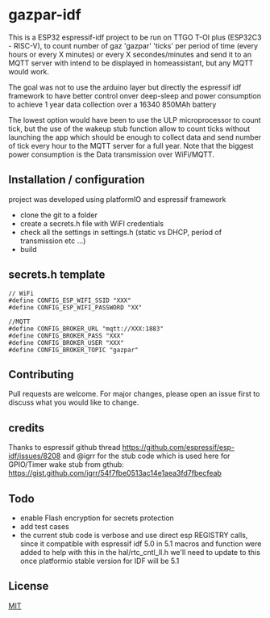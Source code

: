 # gazpar-idf

This is a ESP32 espressif-idf project to be run on TTGO T-OI plus (ESP32C3 - RISC-V), to count number of gaz 'gazpar' 'ticks' per period of time (every hours or every X minutes) or every X secondes/minutes and send it to an MQTT server with intend to be displayed in homeassistant, but any MQTT would work.

The goal was not to use the arduino layer but directly the espressif idf framework to have better control onver deep-sleep and power consumption to achieve 1 year data collection over a 16340 850MAh battery

The lowest option would have been to use the ULP microprocessor to count tick, but the use of the wakeup stub function allow to count ticks without launching the app which should be enough to collect data and send number of tick every hour to the MQTT server for a full year. Note that the biggest power consumption is the Data transmission over WiFi/MQTT.

## Installation / configuration

project was developed using platformIO and espressif framework
- clone the git to a folder
- create a secrets.h file with WiFI credentials
- check all the settings in settings.h (static vs DHCP, period of transmission etc ...)
- build

## secrets.h template
```
// WiFi
#define CONFIG_ESP_WIFI_SSID "XXX"
#define CONFIG_ESP_WIFI_PASSWORD "XX"

//MQTT
#define CONFIG_BROKER_URL "mqtt://XXX:1883"
#define CONFIG_BROKER_PASS "XXX"
#define CONFIG_BROKER_USER "XXX"
#define CONFIG_BROKER_TOPIC "gazpar"
```

## Contributing

Pull requests are welcome. For major changes, please open an issue first
to discuss what you would like to change.

## credits
Thanks to espressif github thread https://github.com/espressif/esp-idf/issues/8208 and @igrr for the stub code which is used here for GPIO/Timer wake stub from gthub: https://gist.github.com/igrr/54f7fbe0513ac14e1aea3fd7fbecfeab

## Todo
 
 - enable Flash encryption for secrets protection
 - add test cases
 - the current stub code is verbose and use direct esp REGISTRY calls, since it compatible with espressif idf 5.0 in 5.1 macros and function were added to help with this in the hal/rtc_cntl_ll.h we'll need to update to this once platformio stable version for IDF will be 5.1

## License

[MIT](https://choosealicense.com/licenses/mit/)